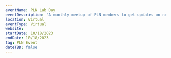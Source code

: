 ```yaml
---
eventName: PLN Lab Day
eventDescription: "A monthly meetup of PLN members to get updates on network infrastructure and learn about different projects in the ecosystem."
location: Virtual
eventType: Virtual
website: 
startDate: 10/18/2023
endDate: 10/18/2023
tag: PLN Event
dateTBD: false
---
```

